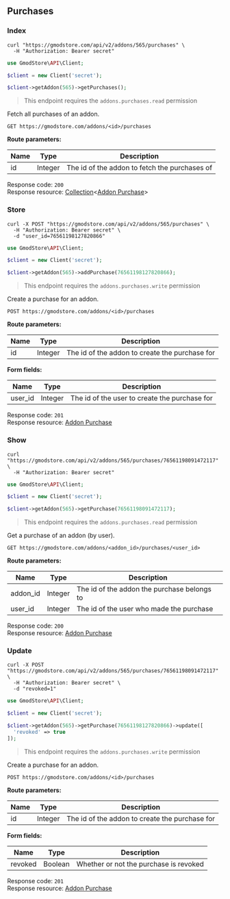 ## Purchases

### Index

```shell
curl "https://gmodstore.com/api/v2/addons/565/purchases" \
  -H "Authorization: Bearer secret"
```

```php
use GmodStore\API\Client;

$client = new Client('secret');

$client->getAddon(565)->getPurchases();
```

> This endpoint requires the `addons.purchases.read` permission

Fetch all purchases of an addon.

`GET https://gmodstore.com/addons/<id>/purchases`

**Route parameters:**

Name | Type | Description
---- | ---- | -----------
id | Integer | The id of the addon to fetch the purchases of

Response code: `200`<br>
Response resource: [Collection](#resource-types-collection)<[Addon Purchase](#resource-types-addon-purchase)>


### Store

```shell
curl -X POST "https://gmodstore.com/api/v2/addons/565/purchases" \
  -H "Authorization: Bearer secret" \
  -d "user_id=76561198127820866"
```

```php
use GmodStore\API\Client;

$client = new Client('secret');

$client->getAddon(565)->addPurchase(76561198127820866);
```

> This endpoint requires the `addons.purchases.write` permission

Create a purchase for an addon.

`POST https://gmodstore.com/addons/<id>/purchases`

**Route parameters:**

Name | Type | Description
---- | ---- | -----------
id | Integer | The id of the addon to create the purchase for

**Form fields:**

Name | Type | Description
---- | ---- | -----------
user_id | Integer | The id of the user to create the purchase for


Response code: `201`<br>
Response resource: [Addon Purchase](#resource-types-addon-purchase)


### Show

```shell
curl "https://gmodstore.com/api/v2/addons/565/purchases/76561198091472117" \
  -H "Authorization: Bearer secret"
```

```php
use GmodStore\API\Client;

$client = new Client('secret');

$client->getAddon(565)->getPurchase(76561198091472117);
```

> This endpoint requires the `addons.purchases.read` permission

Get a purchase of an addon (by user).

`GET https://gmodstore.com/addons/<addon_id>/purchases/<user_id>`

**Route parameters:**

Name | Type | Description
---- | ---- | -----------
addon_id | Integer | The id of the addon the purchase belongs to
user_id  | Integer | The id of the user who made the purchase

Response code: `200`<br>
Response resource: [Addon Purchase](#resource-types-addon-purchase)


### Update

```shell
curl -X POST "https://gmodstore.com/api/v2/addons/565/purchases/76561198091472117" \
  -H "Authorization: Bearer secret" \
  -d "revoked=1"
```

```php
use GmodStore\API\Client;

$client = new Client('secret');

$client->getAddon(565)->getPurchase(76561198127820866)->update([
  'revoked' => true
]);
```

> This endpoint requires the `addons.purchases.write` permission

Create a purchase for an addon.

`POST https://gmodstore.com/addons/<id>/purchases`

**Route parameters:**

Name | Type | Description
---- | ---- | -----------
id | Integer | The id of the addon to create the purchase for

**Form fields:**

Name | Type | Description
---- | ---- | -----------
revoked | Boolean | Whether or not the purchase is revoked

Response code: `201`<br>
Response resource: [Addon Purchase](#resource-types-addon-purchase)

